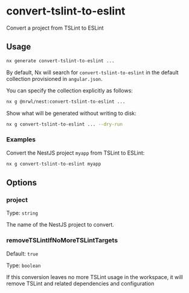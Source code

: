 # convert-tslint-to-eslint

Convert a project from TSLint to ESLint

## Usage

```bash
nx generate convert-tslint-to-eslint ...
```

By default, Nx will search for `convert-tslint-to-eslint` in the default collection provisioned in `angular.json`.

You can specify the collection explicitly as follows:

```bash
nx g @nrwl/nest:convert-tslint-to-eslint ...
```

Show what will be generated without writing to disk:

```bash
nx g convert-tslint-to-eslint ... --dry-run
```

### Examples

Convert the NestJS project `myapp` from TSLint to ESLint:

```bash
nx g convert-tslint-to-eslint myapp
```

## Options

### project

Type: `string`

The name of the NestJS project to convert.

### removeTSLintIfNoMoreTSLintTargets

Default: `true`

Type: `boolean`

If this conversion leaves no more TSLint usage in the workspace, it will remove TSLint and related dependencies and configuration
